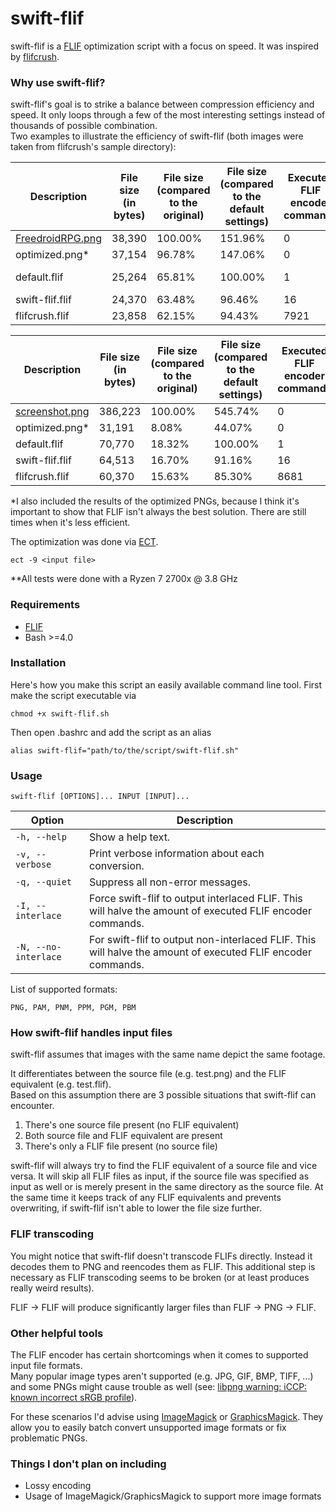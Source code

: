 # swift-flif
swift-flif is a [FLIF](https://flif.info/) optimization script with a focus on speed. It was inspired by [flifcrush](https://github.com/matthiaskrgr/flifcrush).

### Why use swift-flif?

swift-flif's goal is to strike a balance between compression efficiency and speed. It only loops through a few of the most interesting settings instead of thousands of possible combination.  
Two examples to illustrate the efficiency of swift-flif (both images were taken from flifcrush's sample directory): 

Description | File size (in bytes) | File size (compared to the original) | File size (compared to the default settings) | Executed FLIF encoder commands | Elapsed time**
------------ | ------------- | ------------- | ------------- | ------------- | -------------
[FreedroidRPG.png](https://raw.githubusercontent.com/matthiaskrgr/flifcrush/master/samples/FreedroidRPG.png) | 38,390 | 100.00% | 151.96% | 0 | -
optimized.png* | 37,154 | 96.78% | 147.06% | 0 | 00:00:01
default.flif | 25,264 | 65.81% | 100.00% | 1 | less than a second
swift-flif.flif | 24,370 | 63.48% | 96.46% | 16 | 00:00:01
flifcrush.flif | 23,858 | 62.15% | 94.43% | 7921 | 00:11:40

Description | File size (in bytes) | File size (compared to the original) | File size (compared to the default settings) | Executed FLIF encoder commands | Elapsed time**
------------ | ------------- | ------------- | ------------- | ------------- | -------------
[screenshot.png](https://raw.githubusercontent.com/matthiaskrgr/flifcrush/master/samples/screenshot.png) | 386,223 | 100.00% | 545.74% | 0 | -
optimized.png* | 31,191 | 8.08% | 44.07% | 0 | 00:00:22
default.flif | 70,770 | 18.32% | 100.00% | 1 | 00:00:02
swift-flif.flif | 64,513 | 16.70% | 91.16% | 16 | 00:00:17
flifcrush.flif | 60,370 | 15.63% | 85.30% | 8681 | 07:07:53


*I also included the results of the optimized PNGs, because I think it's important to show that FLIF isn't always the best solution. There are still times when it's less efficient.

The optimization was done via [ECT](https://github.com/fhanau/Efficient-Compression-Tool).  
````
ect -9 <input file>
````
**All tests were done with a Ryzen 7 2700x @ 3.8 GHz

### Requirements

* [FLIF](https://github.com/FLIF-hub/FLIF)
* Bash >=4.0

### Installation

Here's how you make this script an easily available command line tool. First make the script executable via 
````
chmod +x swift-flif.sh
````
Then open .bashrc and add the script as an alias
````
alias swift-flif="path/to/the/script/swift-flif.sh"
````
### Usage
````
swift-flif [OPTIONS]... INPUT [INPUT]...
````

Option | Description
------------ | -------------
`-h, --help` | Show a help text.  
`-v, --verbose` | Print verbose information about each conversion.   
`-q, --quiet` | Suppress all non-error messages.  
`-I, --interlace` | Force swift-flif to output interlaced FLIF. This will halve the amount of executed FLIF encoder commands.  
`-N, --no-interlace` | For swift-flif to output non-interlaced FLIF. This will halve the amount of executed FLIF encoder commands.  

List of supported formats:  
````
PNG, PAM, PNM, PPM, PGM, PBM
````

### How swift-flif handles input files

swift-flif assumes that images with the same name depict the same footage.  

It differentiates between the source file (e.g. test.png) and the FLIF equivalent (e.g. test.flif).  
Based on this assumption there are 3 possible situations that swift-flif can encounter.

1. There's one source file present (no FLIF equivalent)
2. Both source file and FLIF equivalent are present  
3. There's only a FLIF file present (no source file)

swift-flif will always try to find the FLIF equivalent of a source file and vice versa. It will skip all FLIF files as input, if the source file was specified as input as well or is merely present in the same directory as the source file. At the same time it keeps track of any FLIF equivalents and prevents overwriting, if swift-flif isn't able to lower the file size further.

### FLIF transcoding

You might notice that swift-flif doesn't transcode FLIFs directly. Instead it decodes them to PNG and reencodes them as FLIF. This additional step is necessary as FLIF transcoding seems to be broken (or at least produces really weird results).  

FLIF -> FLIF will produce significantly larger files than FLIF -> PNG -> FLIF.

### Other helpful tools

The FLIF encoder has certain shortcomings when it comes to supported input file formats.  
Many popular image types aren't supported (e.g. JPG, GIF, BMP, TIFF, ...) and some PNGs might cause trouble as well (see: [libpng warning: iCCP: known incorrect sRGB profile](https://stackoverflow.com/questions/22745076/libpng-warning-iccp-known-incorrect-srgb-profile)).

For these scenarios I'd advise using [ImageMagick](https://www.imagemagick.org/script/index.php) or [GraphicsMagick](http://www.graphicsmagick.org/). They allow you to easily batch convert unsupported image formats or fix problematic PNGs.

### Things I don't plan on including

* Lossy encoding  
* Usage of ImageMagick/GraphicsMagick to support more image formats
